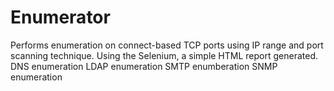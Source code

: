 # Enumerator

Performs enumeration on connect-based TCP ports using IP range and port scanning technique. 
Using the Selenium, a simple HTML report generated.
DNS enumeration
LDAP enumeration
SMTP enumberation
SNMP enumeration


